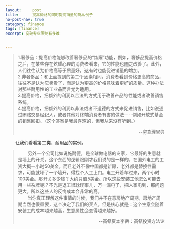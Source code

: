 ```yaml
---
layout:     post
title:      提高价格的同时提高销量的商品例子
no-post-nav: true
category: finance
tags: [finance]
excerpt: 突破专业限制有多难


---
```


> 1.奢侈品：提高价格能够改善奢侈品的“炫耀”功能，例如，奢侈品提高价格之后，在某些存在炫耀心理的消费者看来，它的性能也随之改善了。此外，人们往往认为价格高等于质量好，这有时也能促进销量的增加。<br/>
> 2.非奢侈品：和上面提到的第二个因素相同，消费者看到价格更高的商品，往往不是认为它卖贵了，而是认为更高的价格意味着更好的质量。这种办法对那些耐用性的工业品而言尤为适用。<br/>
> 3.提高价格，把额外的利润以合法的方式用于改善产品的性能或者改善销售系统。<br/>
> 4.提高价格，把额外的利润以非法或者不道德的方式来促进销售，比如说通过贿赂交易经纪人，或者其他对终端消费者有害的做法----例如开放式基金的销售回扣。（这个答案是我最喜欢的，但我从来没有听到。）<br/>
>
> <div style="text-align: right">--穷查理宝典</div>

&nbsp;&nbsp;&nbsp;&nbsp;&nbsp;&nbsp;&nbsp;&nbsp;让我们看看第二类，耐用品的实例。

> &nbsp;&nbsp;&nbsp;&nbsp;&nbsp;&nbsp;&nbsp;&nbsp;另外一个公司比如说施耐德，是全球做电器的专家，它最好的生意就是墙上的开关。这个东西的逻辑跟刚才我们说的是一样的，在国外电工的工资大概一小时50美金，而且老外不像中国都是新房，老外都是替换性需求，可能就坏了一个墙开，得找个人工上门。电工开着车过来，两个小时100美金。那开关多少钱？大约只值5美金。所以这些安装工他怎么可能去用一些杂牌呢？不光是返工很耽误事儿，万一漏电了，把人家电到，那问题更大。所以这些人的反悔成本会非常的高。<br/>
> &nbsp;&nbsp;&nbsp;&nbsp;&nbsp;&nbsp;&nbsp;&nbsp;当你真正理解这件事情的时候，我们并不在意房地产周期，房地产周期当然也很重要，这个决定了我们的买点。但是核心就是：这个生意会随着安装工的成本越来越高，生意属性会变得越来越好。<br/>
>
> <div style="text-align: right">--高瓴资本李岳：高瓴投资方法论</div>
